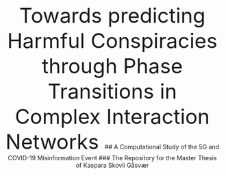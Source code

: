 <p align="center">
<font size="+4"> Towards predicting Harmful Conspiracies through Phase Transitions in Complex Interaction Networks </font>
## A Computational Study of the 5G and COVID-19 Misinformation Event
### The Repository for the Master Thesis of Kaspara Skovli Gåsvær
</p>
